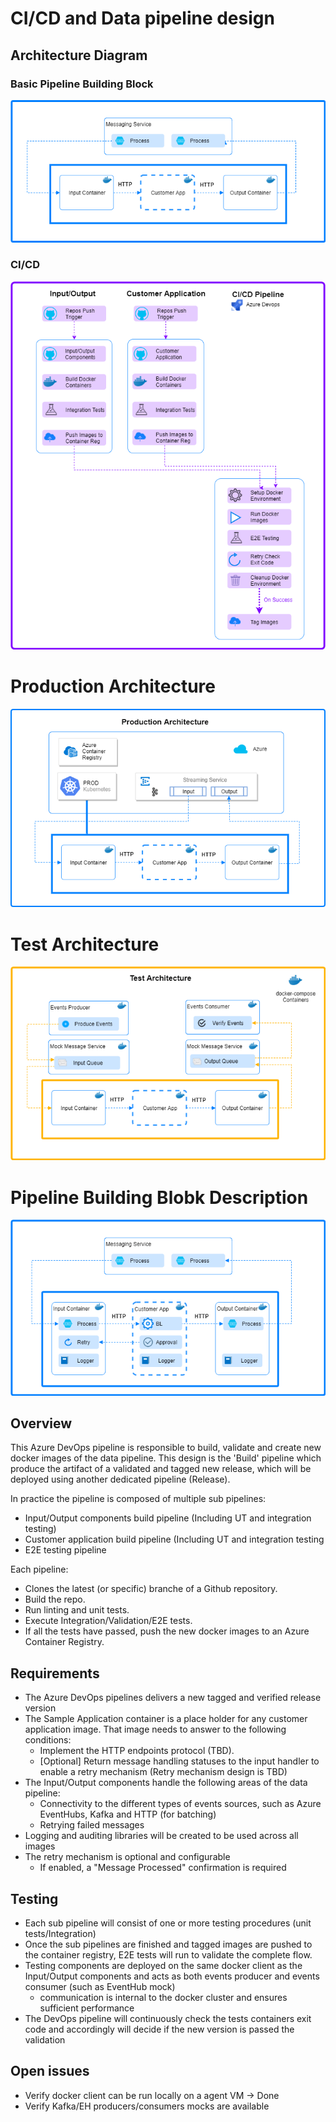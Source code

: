# CI/CD and Data pipeline design

## Architecture Diagram

### Basic Pipeline Building Block
![Architecure Diagram - Basic Pipeline Building Block](./agogosml.draw-io-input-output-app-simple.png)

### CI/CD
![Architecure Diagram - ci/cd](./agogosml.draw-io-CI-CD.png)

# Production Architecture
![Architecure Diagram - production architecture](./agogosml.draw-io-Production.png)

# Test Architecture
![Architecure Diagram - test architecture](./agogosml.draw-io-Test.png)

# Pipeline Building Blobk Description
![Architecure Diagram - Pipeline Building Blobk Description](./agogosml.draw-io-input-app-output-desc.png)

## Overview

This Azure DevOps pipeline is responsible to build, validate and create new docker images of the data pipeline. This design is the 'Build' pipeline which produce the artifact of a validated and tagged new release, which will be deployed using another dedicated pipeline (Release).

In practice the pipeline is composed of multiple sub pipelines:

- Input/Output components build pipeline (Including UT and integration testing)
- Customer application build pipeline (Including UT and integration testing
- E2E testing pipeline

Each pipeline:

- Clones the latest (or specific) branche of a Github repository.
- Build the repo.
- Run linting and unit tests.
- Execute Integration/Validation/E2E tests.
- If all the tests have passed, push the new docker images to an Azure Container Registry.

## Requirements

- The Azure DevOps pipelines delivers a new tagged and verified release version
- The Sample Application container is a place holder for any customer application image. That image needs to answer to the following conditions:
  - Implement the HTTP endpoints protocol (TBD).
  - [Optional] Return message handling statuses to the input handler to enable a retry mechanism (Retry mechanism design is TBD)
- The Input/Output components handle the following areas of the data pipeline:
  - Connectivity to the different types of events sources, such as Azure EventHubs, Kafka and HTTP (for batching)
  - Retrying failed messages
- Logging and auditing libraries will be created to be used across all images
- The retry mechanism is optional and configurable
  - If enabled, a "Message Processed" confirmation is required

## Testing

- Each sub pipeline will consist of one or more testing procedures (unit tests/Integration)
- Once the sub pipelines are finished and tagged images are pushed to the container registry, E2E tests will run to validate the complete flow.
- Testing components are deployed on the same docker client as the Input/Output components and acts as both events producer and events consumer (such as EventHub mock)
  - communication is internal to the docker cluster and ensures sufficient performance
- The DevOps pipeline will continuously check the tests containers exit code and accordingly will decide if the new version is passed the validation

## Open issues

- Verify docker client can be run locally on a agent VM -> Done
- Verify Kafka/EH producers/consumers mocks are available